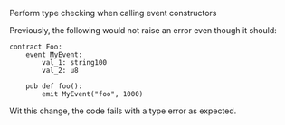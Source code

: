 Perform type checking when calling event constructors

Previously, the following would not raise an error even though it should:

```
contract Foo:
    event MyEvent:
        val_1: string100
        val_2: u8

    pub def foo():
        emit MyEvent("foo", 1000)

```

Wit this change, the code fails with a type error as expected.